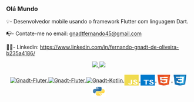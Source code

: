### Olá Mundo

💡- Desenvolvedor mobile usando o framework Flutter com linguagem Dart.

📭- Contate-me no email: gnadtfernando45@gmail.com

👨‍💻- Linkedin: https://www.linkedin.com/in/fernando-gnadt-de-oliveira-b235a4186/

<div align="center">
  <a href="https://www.linkedin.com/in/fernando-gnadt-de-oliveira-b235a4186/">
  <img height="180em" src="https://github-readme-stats.vercel.app/api?username=gnadtfernando&show_icons=true&theme=dark&include_all_commits=true&count_private=true"/>
  <img height="180em" src="https://github-readme-stats.vercel.app/api/top-langs/?username=gnadtfernando&layout=compact&langs_count=7&theme=dark"/>
</div>

 
<div align="center"style="display: inline_block"><br>
  <img align="center" alt="Gnadt-Fluter" height="30" width="40" src="https://cdn.jsdelivr.net/gh/devicons/devicon/icons/flutter/flutter-original.svg">
  <img align="center" alt="Gnadt-Fluter" height="30" width="40" src="https://cdn.jsdelivr.net/gh/devicons/devicon/icons/dart/dart-original.svg" />
  <img align="center" alt="Gnadt-Kotlin" height="30" width="40" src="https://cdn.jsdelivr.net/gh/devicons/devicon/icons/kotlin/kotlin-original.svg">
  <img align="center" alt="Gnadt-Js" height="30" width="40" src="https://raw.githubusercontent.com/devicons/devicon/master/icons/javascript/javascript-plain.svg">
  <img align="center" alt="Gnadt-Ts" height="30" width="40" src="https://raw.githubusercontent.com/devicons/devicon/master/icons/typescript/typescript-plain.svg">
  <img align="center" alt="Gnadt-HTML" height="30" width="40" src="https://raw.githubusercontent.com/devicons/devicon/master/icons/html5/html5-original.svg">
  <img align="center" alt="Gnadt-CSS" height="30" width="40" src="https://raw.githubusercontent.com/devicons/devicon/master/icons/css3/css3-original.svg">
  <img align="center" alt="Gnadt-Python" height="30" width="40" src="https://raw.githubusercontent.com/devicons/devicon/master/icons/python/python-original.svg">
 </div>
